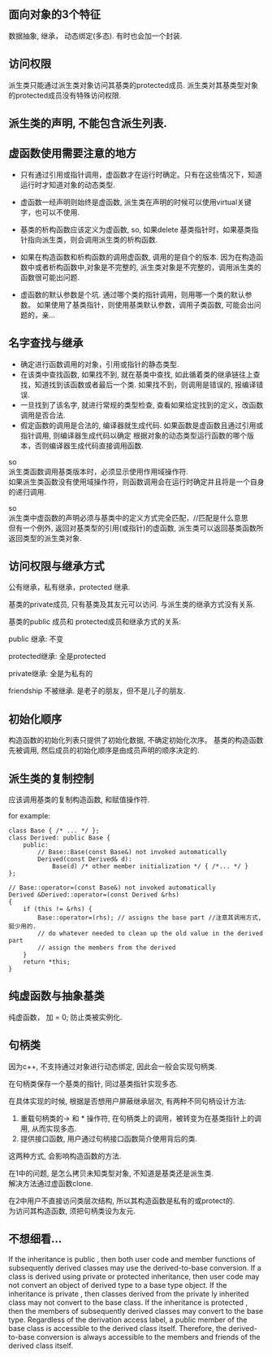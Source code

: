 
面向对象的3个特征
-----------------
数据抽象, 继承， 动态绑定(多态).
有时也会加一个封装.

访问权限
--------
派生类只能通过派生类对象访问其基类的protected成员.
派生类对其基类型对象的protected成员没有特殊访问权限.


派生类的声明, 不能包含派生列表.
-----------------------------


虚函数使用需要注意的地方
------------------------
*   只有通过引用或指针调用，虚函数才在运行时确定。只有在这些情况下，知道运行时才知道对象的动态类型.
*   虚函数一经声明则始终是虚函数, 派生类在声明的时候可以使用virtual关键字，也可以不使用.
*   基类的析构函数应该定义为虚函数,
    so, 如果delete 基类指针时，如果基类指针指向派生类，则会调用派生类的析构函数.

*   如果在构造函数和析构函数的调用虚函数, 调用的是自个的版本.
    因为在构造函数中或者析构函数中,对象是不完整的, 派生类对象是不完整的，调用派生类的函数很可能出问题.

*   虚函数的默认参数是个坑.
    通过哪个类的指针调用，则用哪一个类的默认参数。
    如果使用了基类指针，则使用基类默认参数，调用子类函数, 可能会出问题的，亲...


名字查找与继承
-------------
*   确定进行函数调用的对象，引用或指针的静态类型.
*   在该类中查找函数, 如果找不到, 就在基类中查找, 如此循着类的继承链往上查找，知道找到该函数或者最后一个类.
    如果找不到，则调用是错误的, 报编译错误.
*   一旦找到了该名字, 就进行常规的类型检查, 查看如果给定找到的定义，改函数调用是否合法.
*   假定函数的调用是合法的, 编译器就生成代码. 如果函数是虚函数且通过引用或指针调用, 则编译器生成代码以确定
    根据对象的动态类型运行函数的哪个版本，否则编译器生成代码直接调用函数.

so   
派生类函数调用基类版本时，必须显示使用作用域操作符.  
如果派生类函数没有使用域操作符，则函数调用会在运行时确定并且将是一个自身的递归调用.

so   
派生类中虚函数的声明必须与基类中的定义方式完全匹配，//匹配是什么意思   
但有一个例外, 返回对基类型的引用(或指针)的虚函数, 派生类可以返回基类函数所返回类型的派生类对象.


访问权限与继承方式
------------------
公有继承，私有继承，protected 继承.

基类的private成员, 只有基类及其友元可以访问.
与派生类的继承方式没有关系.

基类的public 成员和 protected成员和继承方式的关系:

public 继承: 不变

protected继承: 全是protected

private继承: 全是为私有的

friendship 不被继承.
是老子的朋友，但不是儿子的朋友.

初始化顺序
----------
构造函数的初始化列表只提供了初始化数据, 不确定初始化次序。
基类的构造函数先被调用, 然后成员的初始化顺序是由成员声明的顺序决定的.

派生类的复制控制
----------------
应该调用基类的复制构造函数, 和赋值操作符.

for example:

    class Base { /* ... */ };
    class Derived: public Base {
        public:
            // Base::Base(const Base&) not invoked automatically
            Derived(const Derived& d):
                Base(d) /* other member initialization */ { /*... */ }
    };

    // Base::operator=(const Base&) not invoked automatically
    Derived &Derived::operator=(const Derived &rhs)
    {
        if (this != &rhs) {
            Base::operator=(rhs); // assigns the base part //注意其调用方式,挺少用的.
            // do whatever needed to clean up the old value in the derived part
            // assign the members from the derived
        }
        return *this;
    }





纯虚函数与抽象基类
----------
纯虚函数， 加 = 0;
防止类被实例化.

句柄类
----------
因为c++, 不支持通过对象进行动态绑定, 因此会一般会实现句柄类.

在句柄类保存一个基类的指针, 同过基类指针实现多态.

在具体实现的时候, 根据是否想用户屏蔽继承层次, 有两种不同句柄设计方法:

1.  重载句柄类的-> 和 * 操作符, 在句柄类上的调用，被转变为在基类指针上的调用, 从而实现多态.
2.  提供接口函数, 用户通过句柄接口函数简介使用背后的类.

这两种方式, 会影响构造函数的方法.

在1中的问题, 是怎么拷贝未知类型对象, 不知道是基类还是派生类.  
解决方法通过虚函数clone.

在2中用户不直接访问类层次结构, 所以其构造函数是私有的或protect的.  
为访问其构造函数, 须把句柄类设为友元.


不想细看...
----------------------------------------------
If the inheritance is public , then both user code and member functions of subsequently derived
classes may use the derived-to-base conversion. If a class is derived using private or protected
inheritance, then user code may not convert an object of derived type to a base type object. If
the inheritance is private , then classes derived from the private ly inherited class may not
convert to the base class. If the inheritance is protected , then the members of subsequently
derived classes may convert to the base type.
Regardless of the derivation access label, a public member of the base class is accessible to the
derived class itself. Therefore, the derived-to-base conversion is always accessible to the
members and friends of the derived class itself.
